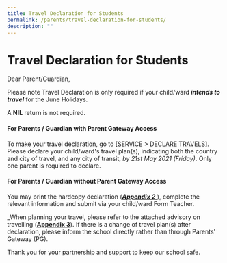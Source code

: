 ```yaml
---
title: Travel Declaration for Students
permalink: /parents/travel-declaration-for-students/
description: ""
---
```

# **Travel Declaration for Students**
  
Dear Parent/Guardian,  
  
Please note Travel Declaration is only required if your child/ward **_intends to travel_** for the June Holidays.

A **NIL** return is not required.  

#### For Parents / Guardian with Parent Gateway Access

To make your travel declaration, go to \[SERVICE > DECLARE TRAVELS\]. Please declare your child/ward's travel plan(s), indicating both the country and city of travel, and any city of transit, _by 21st May 2021 (Friday)_. Only one parent is required to declare.  
  

#### For Parents / Guardian without Parent Gateway Access

You may print the hardcopy declaration ([_**Appendix 2**_ ](/files/Appendix%202%20-%20Hardcopy%20Letter%20to%20Parents%20and%20Guardians%20Not%20Using%20PG%20-June%202021.pdf)), complete the relevant information and submit via your child/ward Form Teacher.  
  
_When planning your travel, please refer to the attached advisory on travelling ([**Appendix 3**](/files/Appendix%203%20-%20Advisory%20on%20Travel.pdf)). If there is a change of travel plan(s) after declaration, please inform the school directly rather than through Parents' Gateway (PG).  
  
Thank you for your partnership and support to keep our school safe.